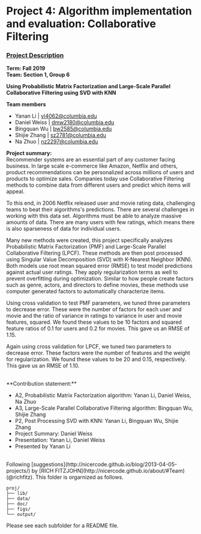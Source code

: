 # Project 4: Algorithm implementation and evaluation: Collaborative Filtering

### [Project Description](doc/project4_desc.md)

**Term: Fall 2019**<br>
**Team: Section 1, Group 6**

**Using Probabilistic Matrix Factorization and Large-Scale Parallel Collaborative Filtering using SVD with KNN**

**Team members**

  * Yanan Li | yl4062@columbia.edu
  * Daniel Weiss | dmw2180@columbia.edu
  * Bingquan Wu | bw2585@columbia.edu
  * Shijie Zhang | sz2781@columbia.edu
  * Na Zhuo | nz2297@columbia.edu


**Project summary:**<br>
Recommender systems are an essential part of any customer facing business. In large scale e-commerce like Amazon, Netflix and others, product recommendations can be personalized across millions of users and products to optimize sales. Companies today use Collaborative Filtering methods to combine data from different users and predict which items will appeal.

To this end, in 2006 Netflix released user and movie rating data, challenging teams to beat their algorithms's predictions. There are several challenges in working with this data set. Algorithms must be able to analyze massive amounts of data. There are many users with few ratings, which means there is also sparseness of data for individual users.

Many new methods were created, this project specifically analyzes Probabilistic Matrix Factorization (PMF) and Large-Scale Parallel Collaborative Filtering (LPCF). These methods are then post processed using Singular Value Decomposition (SVD) with K-Nearest Neighbor (KNN). Both models use root mean squared error (RMSE) to test model predictions against actual user ratings. They apply regularization terms as well to prevent overfitting during optimization. Similar to how people create factors such as genre, actors, and directors to define movies, these methods use computer generated factors to automatically characterize items.

Using cross validation to test PMF parameters, we tuned three parameters to decrease error. These were the number of factors for each user and movie and the ratio of variance in ratings to variance in user and movie features, squared. We found these values to be 10 factors and squared feature ratios of 0.1 for users and 0.2 for movies. This gave us an RMSE of 1.15.

Again using cross validation for LPCF, we tuned two parameters to decrease error. These factors were the number of features and the weight for regularization. We found these values to be 20 and 0.15, respectively. This gave us an RMSE of 1.10.



<br>
**Contribution statement:**

* A2, Probabilistic Matrix Factorization algorithm: Yanan Li, Daniel Weiss, Na Zhuo<br>
* A3, Large-Scale Parallel Collaborative Filtering algorithm: Bingquan Wu, Shijie Zhang<br>
* P2, Post Processing SVD with KNN: Yanan Li, Bingquan Wu, Shijie Zhang<br>
* Project Summary: Daniel Weiss<br>
* Presentation: Yanan Li, Daniel Weiss<br>
* Presented by Yanan Li<br>

<br>
Following [suggestions](http://nicercode.github.io/blog/2013-04-05-projects/) by [RICH FITZJOHN](http://nicercode.github.io/about/#Team) (@richfitz). This folder is orgarnized as follows.

```
proj/
├── lib/
├── data/
├── doc/
├── figs/
└── output/
```

Please see each subfolder for a README file.


